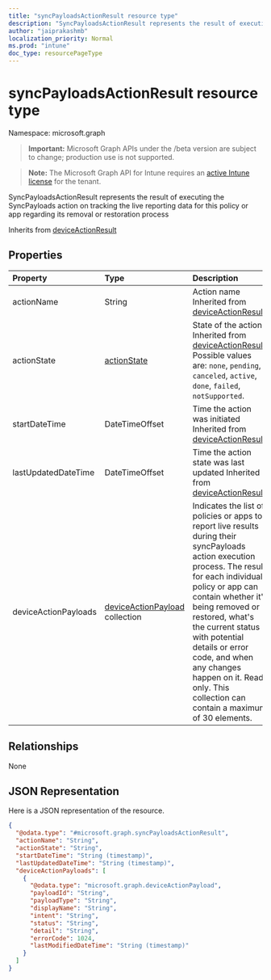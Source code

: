 ```yaml
---
title: "syncPayloadsActionResult resource type"
description: "SyncPayloadsActionResult represents the result of executing the SyncPayloads action on tracking the live reporting data for this policy or app regarding its removal or restoration process"
author: "jaiprakashmb"
localization_priority: Normal
ms.prod: "intune"
doc_type: resourcePageType
---
```


# syncPayloadsActionResult resource type

Namespace: microsoft.graph

> **Important:** Microsoft Graph APIs under the /beta version are subject to change; production use is not supported.

> **Note:** The Microsoft Graph API for Intune requires an [active Intune license](https://go.microsoft.com/fwlink/?linkid=839381) for the tenant.

SyncPayloadsActionResult represents the result of executing the SyncPayloads action on tracking the live reporting data for this policy or app regarding its removal or restoration process


Inherits from [deviceActionResult](../resources/intune-devices-deviceactionresult.md)

## Properties
|Property|Type|Description|
|:---|:---|:---|
|actionName|String|Action name Inherited from [deviceActionResult](../resources/intune-devices-deviceactionresult.md)|
|actionState|[actionState](../resources/intune-shared-actionstate.md)|State of the action Inherited from [deviceActionResult](../resources/intune-devices-deviceactionresult.md). Possible values are: `none`, `pending`, `canceled`, `active`, `done`, `failed`, `notSupported`.|
|startDateTime|DateTimeOffset|Time the action was initiated Inherited from [deviceActionResult](../resources/intune-devices-deviceactionresult.md)|
|lastUpdatedDateTime|DateTimeOffset|Time the action state was last updated Inherited from [deviceActionResult](../resources/intune-devices-deviceactionresult.md)|
|deviceActionPayloads|[deviceActionPayload](../resources/intune-devices-deviceactionpayload.md) collection|Indicates the list of policies or apps to report live results during their syncPayloads action execution process. The result for each individual policy or app can contain whether it's being removed or restored, what's the current status with potential details or error code, and when any changes happen on it. Read only. This collection can contain a maximum of 30 elements.|

## Relationships
None

## JSON Representation
Here is a JSON representation of the resource.
<!-- {
  "blockType": "resource",
  "@odata.type": "microsoft.graph.syncPayloadsActionResult"
}
-->
``` json
{
  "@odata.type": "#microsoft.graph.syncPayloadsActionResult",
  "actionName": "String",
  "actionState": "String",
  "startDateTime": "String (timestamp)",
  "lastUpdatedDateTime": "String (timestamp)",
  "deviceActionPayloads": [
    {
      "@odata.type": "microsoft.graph.deviceActionPayload",
      "payloadId": "String",
      "payloadType": "String",
      "displayName": "String",
      "intent": "String",
      "status": "String",
      "detail": "String",
      "errorCode": 1024,
      "lastModifiedDateTime": "String (timestamp)"
    }
  ]
}
```
